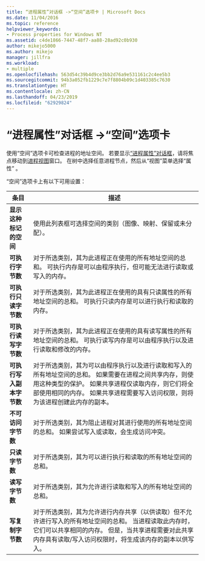 ```yaml
---
title: “进程属性”对话框 ->“空间”选项卡 | Microsoft Docs
ms.date: 11/04/2016
ms.topic: reference
helpviewer_keywords:
- Process properties for Windows NT
ms.assetid: c4de1866-7447-48f7-aa88-28ad92c0b930
author: mikejo5000
ms.author: mikejo
manager: jillfra
ms.workload:
- multiple
ms.openlocfilehash: 563d54c39b4d9ce3bb2d76a9e531161c2c4ee5b3
ms.sourcegitcommit: 94b3a052fb1229c7e7f8804b09c1d403385c7630
ms.translationtype: HT
ms.contentlocale: zh-CN
ms.lasthandoff: 04/23/2019
ms.locfileid: "62929824"
---
```

# <a name="space-tab-process-properties-dialog-box"></a>“进程属性”对话框 ->“空间”选项卡
使用“空间”选项卡可检查进程的地址空间。 若要显示[“进程属性”对话框](../debugger/process-properties-dialog-box.md)，请将焦点移动到[进程视图](../debugger/processes-view.md)窗口。 在树中选择任意进程节点，然后从“视图”菜单选择“属性” 。

 “空间”选项卡上有以下可用设置：

|条目|描述|
|-----------|-----------------|
|**显示这种标记的空间**|使用此列表框可选择空间的类别（图像、映射、保留或未分配）。|
|**可执行字节数**|对于所选类别，其为此进程正在使用的所有地址空间的总和。 可执行内存是可以由程序执行，但可能无法进行读取或写入的内存。|
|**可执行只读字节数**|对于所选类别，其为此进程正在使用的具有只读属性的所有地址空间的总和。 可执行只读内存是可以进行执行和读取的内存。|
|**可执行读写字节数**|对于所选类别，其为此进程正在使用的具有读写属性的所有地址空间的总和。 可执行读写内存是可以由程序执行以及进行读取和修改的内存。|
|**可执行写入副本字节数**|对于所选类别，其为可以由程序执行以及进行读取和写入的所有地址空间的总和。 如果需要在进程之间共享内存，则使用这种类型的保护。 如果共享进程仅读取内存，则它们将全部使用相同的内存。 如果共享进程需要写入访问权限，则将为该进程创建此内存的副本。|
|**不可访问字节数**|对于所选类别，其为阻止进程对其进行使用的所有地址空间的总和。 如果尝试写入或读取，会生成访问冲突。|
|**只读字节数**|对于所选类别，其为可以进行执行和读取的所有地址空间的总和。|
|**读写字节数**|对于所选类别，其为允许进行读取和写入的所有地址空间的总和。|
|**写复制字节数**|对于所选类别，其为允许进行内存共享（以供读取）但不允许进行写入的所有地址空间的总和。 当进程读取此内存时，它们可以共享相同的内存。 但是，当共享进程需要对此共享内存具有读取/写入访问权限时，将生成该内存的副本以供写入。|